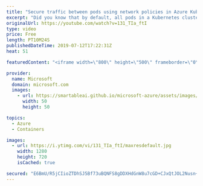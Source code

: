 ```yaml
---
title: "Secure traffic between pods using network policies in Azure Kubernetes Service (AKS) | Azure Friday"
excerpt: "Did you know that by default, all pods in a Kubernetes cluster will accept traffic from any source? Now, with network policies available out-of-the-box in Azure Kubernetes Service you can isolate pods, control egress & ingress traffic, and secure your workloads. Saurya Das is here to show us how it works."
originalUrl: https://youtube.com/watch?v=131_TIa_ftI
type: video
price: Free
length: PT10M24S
publishedDateTime: 2019-07-12T17:22:31Z
heat: 51

featuredContent: "<iframe width=\"800\" height=\"500\" frameborder=\"0\" src=\"https://www.youtube.com/embed/131_TIa_ftI\" allow=\"accelerometer; autoplay; encrypted-media; gyroscope; picture-in-picture\" allowfullscreen></iframe>"

provider:
  name: Microsoft
  domain: microsoft.com
  images:
    - url: https://smartableai.github.io/microsoft-azure/assets/images/organizations/microsoft.com-50x50.jpg
      width: 50
      height: 50

topics:
  - Azure
  - Containers

images:
  - url: https://i.ytimg.com/vi/131_TIa_ftI/maxresdefault.jpg
    width: 1280
    height: 720
    isCached: true

secured: "E6BmU/R5jCIioZTDhSJ5Bf73uBQNFS8gDDXHdGnW8u7cGD+CJxQtJOL2Nusn+wA6CqqRglTZgMIk9Pwb4QoyyetQQkMY6hpoiLKCiE2xmn6SRhtocYLWbhrW1vhZGUK9ks6BgkkTzL8JJHZD12KYuJSZ4S3nBsVuDLzxcih4vtSkV1aKb0P2Qg6d1x5jMWXjK62lF/wlHNnQC2QlVAjKg3KQJm+dz7mVzhzhCJRHP6lCJ9hL9IlCnFaCgIKOhi8kX2XQBmMergMfq43X4zRbBsmuii5o3Ri8woTmue500OFnaXxheAKUH+bUMpFD2XWAfNdR/s64KAZ2nmWk7OT39x1bSYOaJMbIaLgIJ8THT+8N3ClhzvMKkcr1jsJRdwMfXyuFAvVIxAYGWaGzIa2pfN0xPPvW+8y4RAgir51vL1s=;es4G5UlJN5XDhPNWEdh5fg=="
---
```


